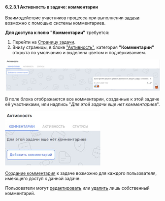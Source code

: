 #### 6.2.3.1 Активность в задаче: комментарии

Взаимодействие участников процесса при выполнении [задачи](../../../6_task.md) возможно с помощью системы комментариев.  

**Для доступа к полю "Комментарии"** требуется:  

1. Перейти на [Страницу задачи](../../6.2_task_page.md).
2. Внизу страницы, в блоке ["Активность"](../6.2.3_task_activity.md), категория **"Комментарии"** открыта по умолчанию и выделена цветом и подчёркиванием.

![6.2.3.1](/imgs/6.2.3.1.jpg)

В поле блока отображаются все комментарии, созданные к этой задаче её участниками, или надпись "*Для этой задачи еще нет комментариев*".

![6.2.3.1-1](/imgs/6.2.3.1-1.jpg)

[Создание комментария](6.2.3.1.1_create.md) к задаче возможно для каждого пользователя, имеющего доступ к данной задаче.

Пользователи могут [редактировать](6.2.3.1.2_edit.md) или [удалить](6.2.3.1.3_delete.md) лишь собственный комментарий.
